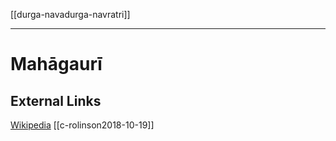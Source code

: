 [[durga-navadurga-navratri]]

---

# Mahāgaurī

## External Links
[Wikipedia](https://en.wikipedia.org/wiki/Mahagauri)
[[c-rolinson2018-10-19]]